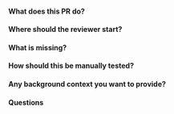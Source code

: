 #### What does this PR do?

#### Where should the reviewer start?

#### What is missing?

#### How should this be manually tested?

#### Any background context you want to provide?

#### Questions

